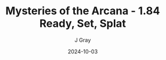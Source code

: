 ---
title: 'Mysteries of the Arcana - 1.84 Ready, Set, Splat'
alt: 'Mysteries of the Arcana'
date: '2024-10-03'
author: 'J Gray'
artist: 'Keira'
---